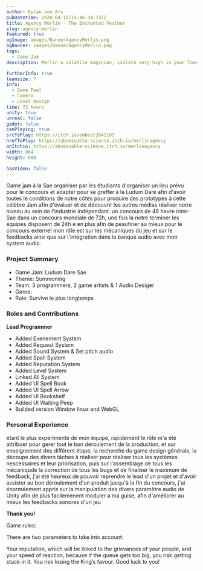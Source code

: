 ```yaml
---
author: Dylan von Arx
pubDatetime: 2020-04-15T15:46:34.737Z
title: Agency Merlin - The Enchanted Feather
slug: agency-merlin
featured: true
ogImage: images/BannerAgencyMerlin.png
ogBanner: images/BannerAgencyMerlin.png
tags:
  - Game Jam
description: Merlin a volatile magician, isolate very high in your Tower, the citizens and you mission is to be able to answer their requests using your magic. Beware your spells have consequences!

furtherInfo: true
teamsize: 7
info:
  - Game Feel
  - Camera
  - Level Design
time: 72 Hours
unity: true
unreal: false
godot: false
canPlaying: true
srcToPlay: https://itch.io/embed/2642103
hrefToPlay: https://abominable-science.itch.io/merlinagency
onItchio: https://abominable-science.itch.io/merlinagency
width: 864
height: 600

hasVideo: false
---
```


Game jam à la Sae organiser par les étudiants d'organiser un lieu prévu pour le concours et adapter pour se greffer à la Ludum Dare afin d'avoir toutes le conditions de notre côtès pour produire des prototypes à cette célèbre Jam afin d'évaluer et de découvrir les autres médias réaliser notre niveau au sein de l'industrie indépendant.
un concours de 48 heure inter-Sae dans un concours mondiale de 72h, une fois la notre terminer les équipes disposent de 24h e en plus afin de peaufiner au mieux pour le concours externe! mon rôle est sur les mécaniques du jeu et sur le feedbacks ainsi que sur l'intégration dans la banque audio avec mon system audio.

<h3 class="post-title">Project Summary</h3>

- Game Jam: Ludum Dare Sae
- Theme: Summoning
- Team: 3 programmers, 2 game artists & 1 Audio Desiger
- Genre:
- Rule: Survive le plus longtemps

<h3 class="post-title">Roles and Contributions</h3>

<b>Lead Programmer</b>

- Added Evenement System
- Added Request System
- Added Sound System & Set pitch audio
- Added Spell System
- Added Reputation System
- Added Level System
- Linked All System
- Added UI Spell Book
- Added UI Spell Arrow
- Added UI Bookshelf
- Added UI Waiting Peep
- Builded version Window linux and WebGL

<h3 class="post-title">Personal Experience</h3>

étant le plus experimenté de mon équipe, rapidement le rôle m'a été attribuer pour gerer tout le bon déroulement de la production, et sur enseignement des différent étape,
la recherche du game design générale, la découpe des divers tâches à réaliser pour réaliser tous les systèmes nescessaires et leur priorisation, puis sur l'assemblage de tous les mécaniqude la correction de tous les bugs et de finaliser le maximum de feedback, j'ai été heureux de pouvoir reprendre le lead d'un projet et d'avoir assister au bon déroulement d'un produit jusqu'à la fin du concours, j'ai énorméement appris sur la manipulation des divers paramètre audio de Unity afin de plus facilemenent moduler a ma guise, afin d'améliorer au mieux les feedbacks sonores d'un jeu

<b>Thank you!</b>

Game rules:

There are two parameters to take into account:

Your reputation, which will be linked to the grievances of your people, and your speed of reaction, because if the queue gets too big, you risk getting stuck in it. You risk losing the King’s favour. Good luck to you!
